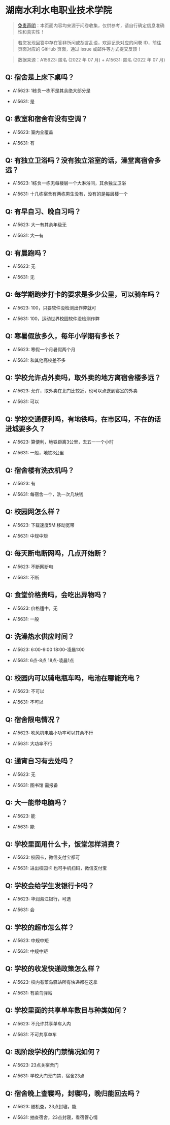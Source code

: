 # 湖南水利水电职业技术学院

> [免责声明](https://colleges.chat/#_3)：本页面内容均来源于问卷收集，仅供参考，请自行确定信息准确性和真实性！

> 若您发现回答中存在答非所问或胡言乱语，欢迎记录对应的问卷 ID，前往页面对应的 GitHub 页面，通过 issue 或邮件等方式提交反馈！

> 数据来源：A15623: 匿名 (2022 年 07 月) + A15631: 匿名 (2022 年 07 月)

## Q: 宿舍是上床下桌吗？

- A15623: 1栋负一栋不是其余绝大部分是

- A15631: 是

## Q: 教室和宿舍有没有空调？

- A15623: 室内全覆盖

- A15631: 有

## Q: 有独立卫浴吗？没有独立浴室的话，澡堂离宿舍多远？

- A15623: 1栋负一栋无每楼层一个大淋浴间，其余独立卫浴

- A15631: 十几栋宿舍有两栋男生没有，没有的是每层楼一个

## Q: 有早自习、晚自习吗？

- A15623: 大一有其余年级无

- A15631: 大一有

## Q: 有晨跑吗？

- A15623: 无

- A15631: 无

## Q: 每学期跑步打卡的要求是多少公里，可以骑车吗？

- A15623: 100，只要软件没检测出作弊就可

- A15631: 100，运动世界校园软件没检测作弊

## Q: 寒暑假放多久，每年小学期有多长？

- A15623: 寒假一个月暑假两个月

- A15631: 和其他高校差不多

## Q: 学校允许点外卖吗，取外卖的地方离宿舍楼多远？

- A15623: 允许，取外卖在北门比较近，也可以点送到寝室的外卖

- A15631: 可以

## Q: 学校交通便利吗，有地铁吗，在市区吗，不在的话进城要多久？

- A15623: 算便利，地铁距离3公里，去五一一个小时

- A15631: 一般，地铁3公里

## Q: 宿舍楼有洗衣机吗？

- A15623: 有

- A15631: 每宿舍一个，洗一次几块钱

## Q: 校园网怎么样？

- A15623: 下载速度5M 移动宽带

- A15631: 中规中矩

## Q: 每天断电断网吗，几点开始断？

- A15623: 不断网断电

- A15631: 不断

## Q: 食堂价格贵吗，会吃出异物吗？

- A15623: 价格适中，无

- A15631: 一般

## Q: 洗澡热水供应时间？

- A15623: 6:00-9:00  18:00-凌晨1:00

- A15631: 6点-8点   18点-凌晨1点

## Q: 校园内可以骑电瓶车吗，电池在哪能充电？

- A15623: 不可以

- A15631: 不可以

## Q: 宿舍限电情况？

- A15623: 吹风机电脑小功率可以其余不行

- A15631: 大功率不行

## Q: 通宵自习有去处吗？

- A15623: 无

- A15631: 图书馆 需报备

## Q: 大一能带电脑吗？

- A15623: 能

- A15631: 能

## Q: 学校里面用什么卡，饭堂怎样消费？

- A15623: 校园卡，微信支付宝都可

- A15631: 进出校园卡 也可手机扫码，微信支付宝

## Q: 学校会给学生发银行卡吗？

- A15623: 华润湘江银行，可选

- A15631: 会

## Q: 学校的超市怎么样？

- A15623: 中规中矩

- A15631: 中规中矩

## Q: 学校的收发快递政策怎么样？

- A15623: 校内有菜鸟驿站所有快递都在这拿

- A15631: 有菜鸟驿站

## Q: 学校里面的共享单车数目与种类如何？

- A15623: 不允许共享单车入内

- A15631: 不可共享单车

## Q: 现阶段学校的门禁情况如何？

- A15623: 23点关宿舍门

- A15631: 学校大门无门禁，宿舍23点

## Q: 宿舍晚上查寝吗，封寝吗，晚归能回去吗？

- A15623: 随机查，23点封寝，能

- A15631: 抽查宿舍，23点封寝，看宿管心情

